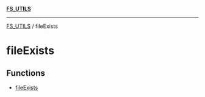 [**FS_UTILS**](../README.md)

***

[FS_UTILS](../README.md) / fileExists

# fileExists

## Functions

- [fileExists](functions/fileExists.md)
